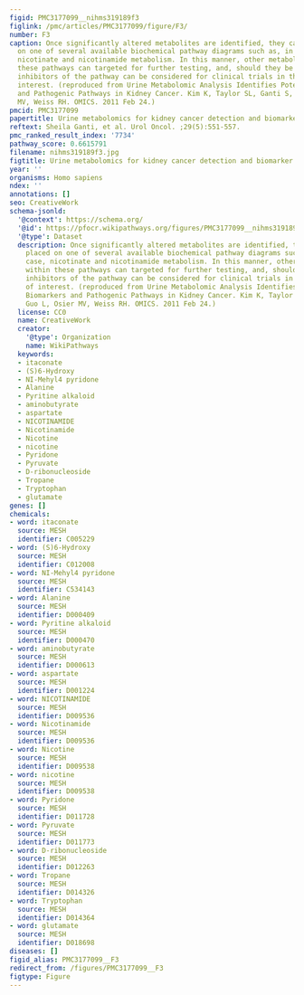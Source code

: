 ```yaml
---
figid: PMC3177099__nihms319189f3
figlink: /pmc/articles/PMC3177099/figure/F3/
number: F3
caption: Once significantly altered metabolites are identified, they can be placed
  on one of several available biochemical pathway diagrams such as, in this case,
  nicotinate and nicotinamide metabolism. In this manner, other metabolites within
  these pathways can targeted for further testing, and, should they be available,
  inhibitors of the pathway can be considered for clinical trials in the disease of
  interest. (reproduced from Urine Metabolomic Analysis Identifies Potential Biomarkers
  and Pathogenic Pathways in Kidney Cancer. Kim K, Taylor SL, Ganti S, Guo L, Osier
  MV, Weiss RH. OMICS. 2011 Feb 24.)
pmcid: PMC3177099
papertitle: Urine metabolomics for kidney cancer detection and biomarker discovery.
reftext: Sheila Ganti, et al. Urol Oncol. ;29(5):551-557.
pmc_ranked_result_index: '7734'
pathway_score: 0.6615791
filename: nihms319189f3.jpg
figtitle: Urine metabolomics for kidney cancer detection and biomarker discovery
year: ''
organisms: Homo sapiens
ndex: ''
annotations: []
seo: CreativeWork
schema-jsonld:
  '@context': https://schema.org/
  '@id': https://pfocr.wikipathways.org/figures/PMC3177099__nihms319189f3.html
  '@type': Dataset
  description: Once significantly altered metabolites are identified, they can be
    placed on one of several available biochemical pathway diagrams such as, in this
    case, nicotinate and nicotinamide metabolism. In this manner, other metabolites
    within these pathways can targeted for further testing, and, should they be available,
    inhibitors of the pathway can be considered for clinical trials in the disease
    of interest. (reproduced from Urine Metabolomic Analysis Identifies Potential
    Biomarkers and Pathogenic Pathways in Kidney Cancer. Kim K, Taylor SL, Ganti S,
    Guo L, Osier MV, Weiss RH. OMICS. 2011 Feb 24.)
  license: CC0
  name: CreativeWork
  creator:
    '@type': Organization
    name: WikiPathways
  keywords:
  - itaconate
  - (S)6-Hydroxy
  - NI-Mehyl4 pyridone
  - Alanine
  - Pyritine alkaloid
  - aminobutyrate
  - aspartate
  - NICOTINAMIDE
  - Nicotinamide
  - Nicotine
  - nicotine
  - Pyridone
  - Pyruvate
  - D-ribonucleoside
  - Tropane
  - Tryptophan
  - glutamate
genes: []
chemicals:
- word: itaconate
  source: MESH
  identifier: C005229
- word: (S)6-Hydroxy
  source: MESH
  identifier: C012008
- word: NI-Mehyl4 pyridone
  source: MESH
  identifier: C534143
- word: Alanine
  source: MESH
  identifier: D000409
- word: Pyritine alkaloid
  source: MESH
  identifier: D000470
- word: aminobutyrate
  source: MESH
  identifier: D000613
- word: aspartate
  source: MESH
  identifier: D001224
- word: NICOTINAMIDE
  source: MESH
  identifier: D009536
- word: Nicotinamide
  source: MESH
  identifier: D009536
- word: Nicotine
  source: MESH
  identifier: D009538
- word: nicotine
  source: MESH
  identifier: D009538
- word: Pyridone
  source: MESH
  identifier: D011728
- word: Pyruvate
  source: MESH
  identifier: D011773
- word: D-ribonucleoside
  source: MESH
  identifier: D012263
- word: Tropane
  source: MESH
  identifier: D014326
- word: Tryptophan
  source: MESH
  identifier: D014364
- word: glutamate
  source: MESH
  identifier: D018698
diseases: []
figid_alias: PMC3177099__F3
redirect_from: /figures/PMC3177099__F3
figtype: Figure
---
```

